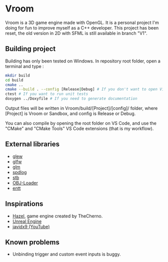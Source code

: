 
# Vroom

Vroom is a 3D game engine made with OpenGL. It is a personal project I'm doing for fun to improve myself as a C++ developer.
This project has been reset, the old version in 2D with SFML is still available in branch "V1".

## Building project

Building has only been tested on Windows.
In repository root folder, open a terminal and type :

```bash
mkdir build
cd build
cmake ..
cmake --build . --config [Release|Debug] # If you don't want to open Visual Studio solution
ctest # If you want to run unit tests
doxygen ../Doxyfile # If you need to generate documentation
```

Output files will be written in Vroom/build/[Project]/[config]/ folder, where [Project] is Vroom or Sandbox, and config is Release or Debug.

You can also compile by opening the root folder on VS Code, and use the "CMake" and "CMake Tools" VS Code extensions (that is my workflow).

## External libraries

- [glew](https://glew.sourceforge.net/)
- [glfw](https://www.glfw.org/)
- [glm](https://github.com/icaven/glm)
- [spdlog](https://github.com/gabime/spdlog)
- [stb](https://github.com/nothings/stb)
- [OBJ-Loader](https://github.com/Bly7/OBJ-Loader)
- [entt](https://github.com/skypjack/entt)

## Inspirations

- [Hazel](https://github.com/TheCherno/Hazel), game engine created by TheCherno.
- [Unreal Engine](https://www.unrealengine.com/)
- [javidx9 (YouTube)](https://www.youtube.com/channel/UC-yuWVUplUJZvieEligKBkA)

## Known problems

- Unbinding trigger and custom event inputs is buggy.
